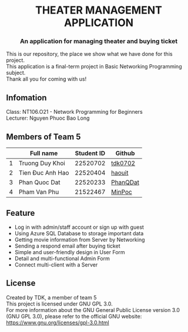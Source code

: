 <div align = "center">
 <h1 align = "center"> THEATER MANAGEMENT APPLICATION
 </h1>
 <h3 align = "center"> An application for managing theater and buying ticket
 </h3>
</div>

This is our repository, the place we show what we have done for this project.  
This application is a final-term project in Basic Networking Programming subject.  
Thank all you for coming with us! 

## Infomation 
Class: NT106.O21 - Network Programming for Beginners  
Lecturer: Nguyen Phuoc Bao Long  

## Members of Team 5 

| | Full name | Student ID | Github |
| ------ | ------ | ------ | ------|
| 1 | Truong Duy Khoi | 22520702 | [tdk0702](https://github.com/tdk0702) |
| 2 | Tien Đuc Anh Hao | 22520404 | [haouit](https://github.com/haouit) |
| 3 | Phan Quoc Dat | 22520233 | [PhanQDat](https://github.com/PhanQDat) |
| 4 | Pham Van Phu | 21522467 | [MinPoc](https://github.com/MinPoc)|

## Feature

 - Log in with admin/staff account or sign up with guest 
 - Using Azure SQL Database to storage important data
 - Getting movie information from Server by Networking
 - Sending a respond email after buying ticket
 - Simple and user-friendly design in User Form
 - Detail and multi-functional Admin Form
 - Connect multi-client with a Server 

## License
Created by TDK, a member of team 5  
This project is licensed under GNU GPL 3.0.  
For more information about the GNU General Public License version 3.0 (GNU GPL 3.0), please refer to the official GNU website: <https://www.gnu.org/licenses/gpl-3.0.html>
